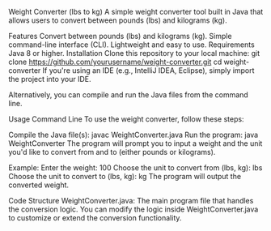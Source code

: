 Weight Converter (lbs to kg)
A simple weight converter tool built in Java that allows users to convert between pounds (lbs) and kilograms (kg).

Features
Convert between pounds (lbs) and kilograms (kg).
Simple command-line interface (CLI).
Lightweight and easy to use.
Requirements
Java 8 or higher.
Installation
Clone this repository to your local machine:
git clone https://github.com/yourusername/weight-converter.git
cd weight-converter
If you're using an IDE (e.g., IntelliJ IDEA, Eclipse), simply import the project into your IDE.

Alternatively, you can compile and run the Java files from the command line.

Usage
Command Line
To use the weight converter, follow these steps:

Compile the Java file(s):
javac WeightConverter.java
Run the program:
java WeightConverter
The program will prompt you to input a weight and the unit you'd like to convert from and to (either pounds or kilograms).

Example:
Enter the weight: 100
Choose the unit to convert from (lbs, kg): lbs
Choose the unit to convert to (lbs, kg): kg
The program will output the converted weight.

Code Structure
WeightConverter.java: The main program file that handles the conversion logic.
You can modify the logic inside WeightConverter.java to customize or extend the conversion functionality.
